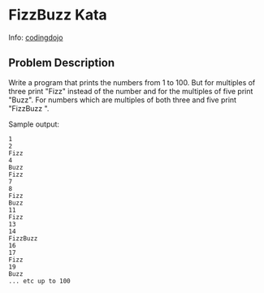 # FizzBuzz Kata

Info: [codingdojo](https://codingdojo.org/kata/FizzBuzz/)

## Problem Description

Write a program that prints the numbers from 1 to 100. But for multiples
of three print "Fizz" instead of the number and for the multiples of
five print "Buzz". For numbers which are multiples of both three and
five print "FizzBuzz ".

Sample output:

    1
    2
    Fizz
    4
    Buzz
    Fizz
    7
    8
    Fizz
    Buzz
    11
    Fizz
    13
    14
    FizzBuzz
    16
    17
    Fizz
    19
    Buzz
    ... etc up to 100